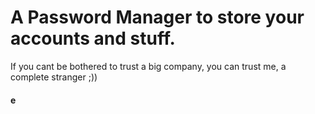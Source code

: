 # A Password Manager to store your accounts and stuff.
If you cant be bothered to trust a big company, you can trust me, a complete stranger ;))
#### e
